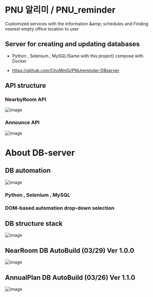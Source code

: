 # PNU 알리미 / PNU_reminder
Customized services with the information &amp;amp; schedules and Finding nearest empty office location to user



## Server for creating and updating databases

 - Python , Selenium , MySQL(Same with this project) compose with Docker
 * https://github.com/ChoMinGi/PNUreminder-DBserver




## API structure

### NearbyRoom API
![image](https://user-images.githubusercontent.com/81455273/228016073-281bdab1-d04f-40b9-870f-37e697e97b82.png)


### Announce API
![image](https://user-images.githubusercontent.com/81455273/228016125-e9c299fe-eb17-4233-a52b-bb3b1ae893a6.png)



# About DB-server


## DB automation

![image](https://user-images.githubusercontent.com/81455273/228016043-4e8508ca-522d-4519-b503-a4f787a53f26.png)



### Python , Selenium , MySQL



### DOM-based automation drop-down selection



## DB structure stack

![image](https://user-images.githubusercontent.com/81455273/228015611-5c095ac8-4c05-49fe-8cdc-3d61df1615d9.png)


## NearRoom DB AutoBuild (03/29) Ver 1.0.0

![image](https://user-images.githubusercontent.com/81455273/228279616-f617ab33-0ad2-45e2-8afd-8ac77a0981cb.png)

## AnnualPlan DB AutoBuild (03/26) Ver 1.1.0

![image](https://user-images.githubusercontent.com/81455273/228280016-498f8983-9bb4-46cb-89f2-eb622642d8d1.png)
